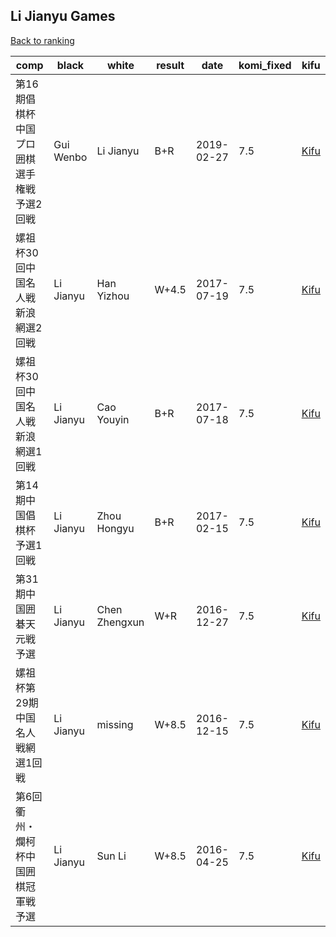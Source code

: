 ## Li Jianyu Games

[Back to ranking](../../index.md)




| **comp** | **black** | **white** | **result** | **date** | **komi_fixed** | **kifu** | 
| --- | --- | --- | --- | --- | --- | --- |
| 第16期倡棋杯中国プロ囲棋選手権戦予選2回戦 | Gui Wenbo | Li Jianyu | B+R | 2019-02-27 | 7.5 | [Kifu](https://kifudepot.net/kifucontents.php?id=bbnceO4%2FQmVQK2cbxqzBJw%3D%3D) | 
| 嫘祖杯30回中国名人戦新浪網選2回戦 | Li Jianyu | Han Yizhou | W+4.5 | 2017-07-19 | 7.5 | [Kifu](https://kifudepot.net/kifucontents.php?id=C1gynlE5tiI5a32fZBCMZQ%3D%3D) | 
| 嫘祖杯30回中国名人戦新浪網選1回戦 | Li Jianyu | Cao Youyin | B+R | 2017-07-18 | 7.5 | [Kifu](https://kifudepot.net/kifucontents.php?id=R1QLF7yPoQST0Yj0RcUHQQ%3D%3D) | 
| 第14期中国倡棋杯予選1回戦 | Li Jianyu | Zhou Hongyu | B+R | 2017-02-15 | 7.5 | [Kifu](https://kifudepot.net/kifucontents.php?id=MSu6w7NmXgAOSX2FFiC1%2Fg%3D%3D) | 
| 第31期中国囲碁天元戦予選 | Li Jianyu | Chen Zhengxun | W+R | 2016-12-27 | 7.5 | [Kifu](https://kifudepot.net/kifucontents.php?id=LN2pq87pCYNMhDl4qiWCHQ%3D%3D) | 
| 嫘祖杯第29期中国名人戦網選1回戦 | Li Jianyu | missing | W+8.5 | 2016-12-15 | 7.5 | [Kifu](https://kifudepot.net/kifucontents.php?id=UapSmOy0FG6lD5PbF6RU%2Bw%3D%3D) | 
| 第6回衢州・爛柯杯中国囲棋冠軍戦予選 | Li Jianyu | Sun Li | W+8.5 | 2016-04-25 | 7.5 | [Kifu](https://kifudepot.net/kifucontents.php?id=hR6%2BM9bCdaYaVVPhHYYPKg%3D%3D) |





